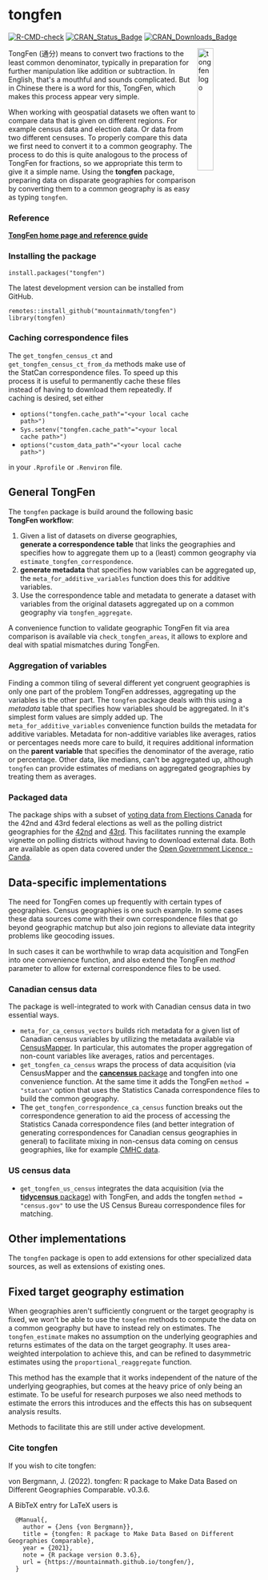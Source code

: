 # tongfen

<!-- badges: start -->
[![R-CMD-check](https://github.com/mountainMath/tongfen/workflows/R-CMD-check/badge.svg)](https://github.com/mountainMath/tongfen/actions)
[![CRAN_Status_Badge](http://www.r-pkg.org/badges/version/tongfen)](https://cran.r-project.org/package=tongfen)
[![CRAN_Downloads_Badge](https://cranlogs.r-pkg.org/badges/tongfen)](https://cranlogs.r-pkg.org/badges/tongfen)
<!-- badges: end -->

<a href="https://mountainmath.github.io/tongfen/index.html"><img src="https://raw.githubusercontent.com/mountainMath/tongfen/master/images/tongfen-sticker.png" alt="tongfen logo" align="right" width = "25%" height = "25%"/></a>
TongFen (通分) means to convert two fractions to the least common denominator, typically in preparation for further manipulation like addition or subtraction. In English, that's a mouthful and sounds complicated. But in Chinese there is a word for this, TongFen, which makes this process appear very simple.

When working with geospatial datasets we often want to compare data that is given on different regions. For example census data and election data. Or data from two different censuses. To properly compare this data we first need to convert it to a common geography. The process to do this is quite analogous to the process of TongFen for fractions, so we appropriate this term to give it a simple name. Using the **tongfen** package, preparing data on disparate geographies for comparison by converting them to a common geography is as easy as typing `tongfen`.

### Reference

[**TongFen home page and reference guide**](https://mountainmath.github.io/tongfen/)

### Installing the package

```
install.packages("tongfen")
```

The latest development version can be installed from GitHub.
```
remotes::install_github("mountainmath/tongfen")
library(tongfen)
```

### Caching correspondence files
The `get_tongfen_census_ct` and `get_tongfen_census_ct_from_da` methods make use of the StatCan correspondence
files. To speed up this process it is useful to permanently cache these files instead of having to download them repeatedly. If caching is desired, set either 

* `options("tongfen.cache_path"="<your local cache path>")` 
* `Sys.setenv("tongfen.cache_path"="<your local cache path>")`
* `options("custom_data_path"="<your local cache path>")` 

in your `.Rprofile` or `.Renviron` file. 

## General TongFen

The `tongfen` package is build around the following basic **TongFen workflow**:

1. Given a list of datasets on diverse geographies, **generate a correspondence table** that links the geographies and specifies how to aggregate them up to a (least) common geography via `estimate_tongfen_correspondence`.
2. **generate metadata** that specifies how variables can be aggregated up, the `meta_for_additive_variables` function does this for additive variables.
3. Use the correspondence table and metadata to generate a dataset with variables from the original datasets aggregated up on a common geography via `tongfen_aggregate`.

A convenience function to validate geographic TongFen fit via area comparison is available via `check_tongfen_areas`, it allows to explore and deal with spatial mismatches during TongFen.


### Aggregation of variables
Finding a common tiling of several different yet congruent geographies is only one part of the problem TongFen addresses, aggregating up the variables is the other part. The `tongfen` package deals with this using a *metadata* table that specifies how variables should be aggregated. In it's simplest form values are simply added up. The `meta_for_additive_variables` convenience function builds the metadata for additive variables. Metadata for non-additive variables like averages, ratios or percentages needs more care to build, it requires additional information on the **parent variable** that specifies the denominator of the average, ratio or percentage. Other data, like medians, can't be aggregated up, although `tongfen` can provide estimates of medians on aggregated geographies by treating them as averages.

### Packaged data
The package ships with a subset of [voting data from Elections Canada](https://www.elections.ca/content.aspx?section=ele&dir=pas&document=index&lang=e) for the 42nd and 43rd federal elections as well as the polling district geographies for the [42nd](https://open.canada.ca/data/en/dataset/6a78ccfd-6bba-4109-b040-87cb8c71ec35) and [43rd](https://open.canada.ca/data/en/dataset/e70e3263-8584-4f22-94cb-8c15b616cbfc). This facilitates running the example vignette on polling districts without having to download external data. Both are available as open data covered under the [Open Government Licence - Canda](https://open.canada.ca/en/open-government-licence-canada).

## Data-specific implementations
The need for TongFen comes up frequently with certain types of geographies. Census geographies is one such example. In some cases these data sources come with their own correspondence files that go beyond geographic matchup but also join regions to alleviate data integrity problems like geocoding issues. 

In such cases it can be worthwhile to wrap data acquisition and TongFen into one convenience function, and also extend the TongFen *method* parameter to allow for external correspondence files to be used.

### Canadian census data
The package is well-integrated to work with Canadian census data in two essential ways.
* `meta_for_ca_census_vectors` builds rich metadata for a given list of Canadian census variables by utilizing the metadata available via [CensusMapper](https://censusmapper.ca). In particular, this automates the proper aggregation of non-count variables like averages, ratios and percentages.
* `get_tongfen_ca_census` wraps the process of data acquisition (via CensusMapper and the [**cancensus** package](https://mountainmath.github.io/cancensus/index.html) and tongfen into one convenience function. At the same time it adds the TongFen `method = "statcan"` option that uses the Statistics Canada correspondence files to build the common geography. 
* The `get_tongfen_correspondence_ca_census` function breaks out the correspondence generation to aid the process of accessing the Statistics Canada correspondence files (and better integration of generating correspondences for Canadian census geographies in general) to facilitate mixing in non-census data coming on census geographies, like for example [CMHC data](https://www03.cmhc-schl.gc.ca/hmip-pimh).


### US census data
* `get_tongfen_us_census` integrates the data acquisition (via the [**tidycensus** package](https://walker-data.com/tidycensus/index.html)) with TongFen, and adds the tongfen `method = "census.gov"` to use the US Census Bureau correspondence files for matching.

## Other implementations
The `tongfen` package is open to add extensions for other specialized data sources, as well as extensions of existing ones. 


## Fixed target geography estimation
When geographies aren't sufficiently congruent or the target geography is fixed, we won't be able to use the `tongfen` methods to compute the data on a common geography but have to instead rely on estimates. The  `tongfen_estimate` makes no assumption on the underlying geographies and returns estimates of the data on the target geography. It uses area-weighted interpolation to achieve this, and can be refined to dasymmetric estimates using the `proportional_reaggregate` function.

This method has the example that it works independent of the nature of the underlying geographies, but comes at the heavy price of only being an estimate. To be useful for research purposes we also need methods to estimate the errors this introduces and the effects this has on subsequent analysis results.

Methods to facilitate this are still under active development. 

### Cite **tongfen**

If you wish to cite tongfen:

  von Bergmann, J. (2022). tongfen: R package to
  Make Data Based on Different Geographies Comparable. v0.3.6.


A BibTeX entry for LaTeX users is
```
  @Manual{,
    author = {Jens {von Bergmann}},
    title = {tongfen: R package to Make Data Based on Different Geographies Comparable},
    year = {2021},
    note = {R package version 0.3.6},
    url = {https://mountainmath.github.io/tongfen/},
  }
```
